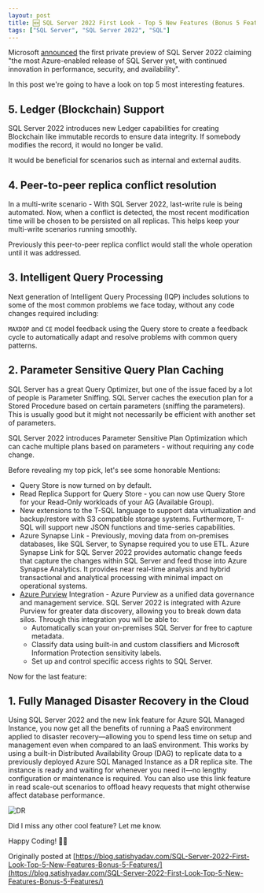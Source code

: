 ```yaml
---
layout: post
title: 🆕 SQL Server 2022 First Look - Top 5 New Features (Bonus 5 Features)
tags: ["SQL Server", "SQL Server 2022", "SQL"]
---
```


Microsoft [announced](https://cloudblogs.microsoft.com/sqlserver/2021/11/02/announcing-sql-server-2022-preview-azure-enabled-with-continued-performance-and-security-innovation/) the first private preview of SQL Server 2022 claiming "the most Azure-enabled release of SQL Server yet, with continued innovation in performance, security, and availability".

In this post we're going to have a look on top 5 most interesting features.

## 5. Ledger (Blockchain) Support
SQL Server 2022 introduces new Ledger capabilities for creating Blockchain like immutable records to ensure data integrity. If somebody modifies the record, it would no longer be valid.

It would be beneficial for scenarios such as internal and external audits.

## 4. Peer-to-peer replica conflict resolution
In a multi-write scenario - With SQL Server 2022, last-write rule is being automated. Now, when a conflict is detected, the most recent modification time will be chosen to be persisted on all replicas. This helps keep your multi-write scenarios running smoothly.

Previously this peer-to-peer replica conflict would stall the whole operation until it was addressed.

## 3. Intelligent Query Processing
Next generation of Intelligent Query Processing (IQP) includes solutions to some of the most common problems we face today, without any code changes required including:

`MAXDOP` and `CE` model feedback using the Query store to create a feedback cycle to automatically adapt and resolve problems with common query patterns.

## 2. Parameter Sensitive Query Plan Caching 
SQL Server has a great Query Optimizer, but one of the issue faced by a lot of people is Parameter Sniffing. SQL Server caches the execution plan for a Stored Procedure based on certain parameters (sniffing the parameters). This is usually good but it might not necessarily be efficient with another set of parameters.

SQL Server 2022 introduces Parameter Sensitive Plan Optimization which can cache multiple plans based on parameters - without requiring any code change.


Before revealing my top pick, let's see some honorable Mentions:
* Query Store is now turned on by default.
* Read Replica Support for Query Store - you can now use Query Store for your Read-Only workloads of your AG (Available Group).
* New extensions to the T-SQL language to support data virtualization and backup/restore with S3 compatible storage systems. Furthermore, T-SQL will support new JSON functions and time-series capabilities.
* Azure Synapse Link - Previously, moving data from on-premises databases, like SQL Server, to Synapse required you to use ETL. Azure Synapse Link for SQL Server 2022 provides automatic change feeds that capture the changes within SQL Server and feed those into Azure Synapse Analytics. It provides near real-time analysis and hybrid transactional and analytical processing with minimal impact on operational systems.
* [Azure Purview](https://azure.microsoft.com/en-in/services/purview/) Integration - Azure Purview as a unified data governance and management service. SQL Server 2022 is integrated with Azure Purview for greater data discovery, allowing you to break down data silos. Through this integration you will be able to:
  * Automatically scan your on-premises SQL Server for free to capture metadata.
  * Classify data using built-in and custom classifiers and Microsoft Information Protection sensitivity labels.
  * Set up and control specific access rights to SQL Server.

Now for the last feature:

## 1. Fully Managed Disaster Recovery in the Cloud
Using SQL Server 2022 and the new link feature for Azure SQL Managed Instance, you now get all the benefits of running a PaaS environment applied to disaster recovery—allowing you to spend less time on setup and management even when compared to an IaaS environment. This works by using a built-in Distributed Availability Group (DAG) to replicate data to a previously deployed Azure SQL Managed Instance as a DR replica site. The instance is ready and waiting for whenever you need it—no lengthy configuration or maintenance is required. You can also use this link feature in read scale-out scenarios to offload heavy requests that might otherwise affect database performance. 

![DR](./assets/dr.png)

Did I miss any other cool feature? Let me know.

Happy Coding! 👨‍💻

Originally posted at [https://blog.satishyadav.com/SQL-Server-2022-First-Look-Top-5-New-Features-Bonus-5-Features/](https://blog.satishyadav.com/SQL-Server-2022-First-Look-Top-5-New-Features-Bonus-5-Features/)
